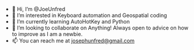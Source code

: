 - 👋 Hi, I’m @JoeUnfred
- 👀 I’m interested in Keyboard automation and Geospatial coding
- 🌱 I’m currently learning AutoHotKey and Python
- 💞️ I’m looking to collaborate on Anything! Always open to advice on how to improve as I am a newbie.
- 📫 You can reach me at josephunfred@gmail.com

<!---
JoeUnfred/JoeUnfred is a ✨ special ✨ repository because its `README.md` (this file) appears on your GitHub profile.
You can click the Preview link to take a look at your changes.
--->
